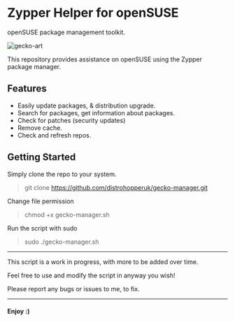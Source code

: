 # Zypper Helper for openSUSE
openSUSE package management toolkit.

![gecko-art](https://github.com/distrohopperuk/gecko-manager/assets/159959630/bc45a67d-885a-444a-8648-f74a4f777413)


This repository provides assistance on openSUSE using the Zypper package manager.

## Features

* Easily update packages, & distribution upgrade.
* Search for packages, get information about packages.
* Check for patches (security updates)
* Remove cache.
* Check and refresh repos.

## Getting Started

Simply clone the repo to your system.

> git clone https://github.com/distrohopperuk/gecko-manager.git

Change file permission 

> chmod +x gecko-manager.sh

Run the script with sudo 

> sudo ./gecko-manager.sh

------------------------------------------------------------------------


This script is a work in progress, with more to be added over time. 

Feel free to use and modify the script in anyway you wish!

Please report any bugs or issues to me, to fix.

------------------------------------------------------------------------


#### Enjoy :)
 
